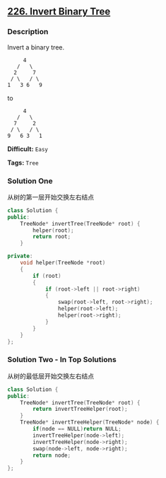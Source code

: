 ## [226. Invert Binary Tree](https://leetcode.com/problems/invert-binary-tree/#/description)

### Description

Invert a binary tree.

```
     4
   /   \
  2     7
 / \   / \
1   3 6   9
```

to

```
     4
   /   \
  7     2
 / \   / \
9   6 3   1
```

**Difficult:** `Easy`

**Tags:** `Tree`

### Solution One

从树的第一层开始交换左右结点

```c++
class Solution {
public:
    TreeNode* invertTree(TreeNode* root) {
        helper(root);
        return root;
    }

private:
    void helper(TreeNode *root)
    {
        if (root)
        {
            if (root->left || root->right)
            {
                swap(root->left, root->right);
                helper(root->left);
                helper(root->right);
            }
        }
    }
};
```

### Solution Two - In Top Solutions

从树的最低层开始交换左右结点

```c++
class Solution {
public:
    TreeNode* invertTree(TreeNode* root) {
        return invertTreeHelper(root);
    }
    TreeNode* invertTreeHelper(TreeNode* node) {
        if(node == NULL)return NULL;
        invertTreeHelper(node->left);
        invertTreeHelper(node->right);
        swap(node->left, node->right);
        return node;
    }
};
```
